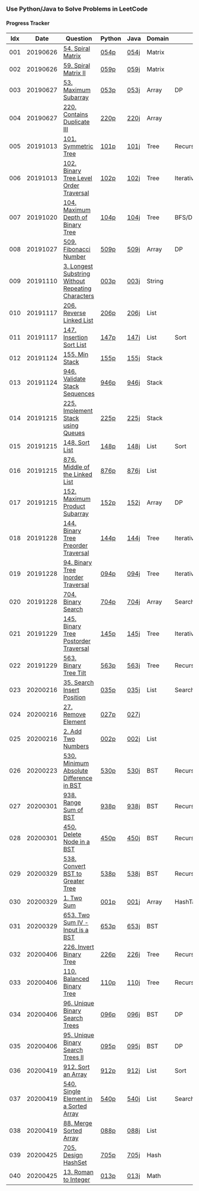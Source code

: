 ### Use Python/Java to Solve Problems in LeetCode

#### Progress Tracker

Idx | Date | Question | Python| Java | Domain | Tag | Difficulty | Remark
|---|---|---|---|---|---|---|---|---
001|20190626|[54. Spiral Matrix](https://leetcode.com/problems/spiral-matrix/)|[054p](https://github.com/shishishu/leetcode-python-java/blob/master/ipynb_files/054_Spiral_Matrix.ipynb)|[054j](https://github.com/shishishu/leetcode-python-java/blob/master/java_codes/054/Solution.java)|Matrix| |Medium
002|20190626|[59. Spiral Matrix II](https://leetcode.com/problems/spiral-matrix-ii/)|[059p](https://github.com/shishishu/leetcode-python-java/blob/master/ipynb_files/059_Spiral_Matrix_II.ipynb)|[059j](https://github.com/shishishu/leetcode-python-java/blob/master/java_codes/059/Solution.java)|Matrix| |Medium
003|20190627|[53. Maximum Subarray](https://leetcode.com/problems/maximum-subarray/)|[053p](https://github.com/shishishu/leetcode-python-java/blob/master/ipynb_files/053_Maximum_Subarray.ipynb)|[053j](https://github.com/shishishu/leetcode-python-java/blob/master/java_codes/053/Solution.java)|Array|DP|Easy|
004|20190627|[220. Contains Duplicate III](https://leetcode.com/problems/contains-duplicate-iii/)|[220p](https://github.com/shishishu/leetcode-python-java/blob/master/ipynb_files/220_Contains_Duplicate_III.ipynb)|[220j](https://github.com/shishishu/leetcode-python-java/blob/master/java_codes/220/Solution.java)|Array| |Medium|
005|20191013|[101. Symmetric Tree](https://leetcode.com/problems/symmetric-tree/)|[101p](https://github.com/shishishu/leetcode-python-java/blob/master/ipynb_files/101_Symmetric_Tree.ipynb)|[101j](https://github.com/shishishu/leetcode-python-java/blob/master/java_codes/101/Solution.java)|Tree|Recursive|Easy
006|20191013|[102. Binary Tree Level Order Traversal](https://leetcode.com/problems/binary-tree-level-order-traversal/)|[102p](https://github.com/shishishu/leetcode-python-java/blob/master/ipynb_files/102_Binary_Tree_Level_Order_Traversal.ipynb)|[102j](https://github.com/shishishu/leetcode-python-java/blob/master/java_codes/102/Solution.java)|Tree|Iterative|Medium
007|20191020|[104. Maximum Depth of Binary Tree](https://leetcode.com/problems/maximum-depth-of-binary-tree/)|[104p](https://github.com/shishishu/leetcode-python-java/blob/master/ipynb_files/104_Maximum_Depth_of_Binary_Tree.ipynb)|[104j](https://github.com/shishishu/leetcode-python-java/blob/master/java_codes/104/Solution.java)|Tree|BFS/DFS|Easy
008|20191027|[509. Fibonacci Number](https://leetcode.com/problems/fibonacci-number/)|[509p](https://github.com/shishishu/leetcode-python-java/blob/master/ipynb_files/509_Fibonacci_Number.ipynb)|[509j](https://github.com/shishishu/leetcode-python-java/blob/master/java_codes/509/Solution.java)|Array|DP|Easy
009|20191110|[3. Longest Substring Without Repeating Characters](https://leetcode.com/problems/longest-substring-without-repeating-characters/)|[003p](https://github.com/shishishu/leetcode-python-java/blob/master/ipynb_files/003_Longest_Substring_Without_Repeating_Characters.ipynb)|[003j](https://github.com/shishishu/leetcode-python-java/blob/master/java_codes/003/Solution.java)|String| |Medium
010|20191117|[206. Reverse Linked List](https://leetcode.com/problems/reverse-linked-list/)|[206p](https://github.com/shishishu/leetcode-python-java/blob/master/ipynb_files/206_Reverse_Linked_List.ipynb)|[206j](https://github.com/shishishu/leetcode-python-java/blob/master/java_codes/206/Solution.java)|List| |Easy
011|20191117|[147. Insertion Sort List](https://leetcode.com/problems/insertion-sort-list/)|[147p](https://github.com/shishishu/leetcode-python-java/blob/master/ipynb_files/147_Insertion_Sort_List.ipynb)|[147j](https://github.com/shishishu/leetcode-python-java/blob/master/java_codes/147/Solution.java)|List|Sort|Medium
012|20191124|[155. Min Stack](https://leetcode.com/problems/min-stack/)|[155p](https://github.com/shishishu/leetcode-python-java/blob/master/ipynb_files/155_Min_Stack.ipynb)|[155j](https://github.com/shishishu/leetcode-python-java/blob/master/java_codes/155/Solution.java)|Stack| |Easy
013|20191124|[946. Validate Stack Sequences](https://leetcode.com/problems/validate-stack-sequences/)|[946p](https://github.com/shishishu/leetcode-python-java/blob/master/ipynb_files/946_Validate_Stack_Sequences.ipynb)|[946j](https://github.com/shishishu/leetcode-python-java/blob/master/java_codes/946/Solution.java)|Stack| |Medium
014|20191215|[225. Implement Stack using Queues](https://leetcode.com/problems/implement-stack-using-queues/)|[225p](https://github.com/shishishu/leetcode-python-java/blob/master/ipynb_files/225_Implement_Stack_using_Queues.ipynb)|[225j](https://github.com/shishishu/leetcode-python-java/blob/master/java_codes/225/MyStack.java)|Stack| |Easy
015|20191215|[148. Sort List](https://leetcode.com/problems/sort-list/)|[148p](https://github.com/shishishu/leetcode-python-java/blob/master/ipynb_files/148_Sort_List.ipynb)|[148j](https://github.com/shishishu/leetcode-python-java/blob/master/java_codes/148/Solution.java)|List|Sort|Medium
016|20191215|[876. Middle of the Linked List](https://leetcode.com/problems/middle-of-the-linked-list/)|[876p](https://github.com/shishishu/leetcode-python-java/blob/master/ipynb_files/876_Middle_of_the_Linked_List.ipynb)|[876j](https://github.com/shishishu/leetcode-python-java/blob/master/java_codes/876/Solution.java)|List| |Easy
017|20191215|[152. Maximum Product Subarray](https://leetcode.com/problems/maximum-product-subarray/)|[152p](https://github.com/shishishu/leetcode-python-java/blob/master/ipynb_files/152_Maximum_Product_Subarray.ipynb)|[152j](https://github.com/shishishu/leetcode-python-java/blob/master/java_codes/152/Solution.java)|Array|DP|Medium
018|20191228|[144. Binary Tree Preorder Traversal](https://leetcode.com/problems/binary-tree-preorder-traversal/)|[144p](https://github.com/shishishu/leetcode-python-java/blob/master/ipynb_files/144_Binary_Tree_Preorder_Traversal.ipynb)|[144j](https://github.com/shishishu/leetcode-python-java/blob/master/java_codes/144/Solution.java)|Tree|Iterative|Medium
019|20191228|[94. Binary Tree Inorder Traversal](https://leetcode.com/problems/binary-tree-inorder-traversal/)|[094p](https://github.com/shishishu/leetcode-python-java/blob/master/ipynb_files/094_Binary_Tree_Inorder_Traversal.ipynb)|[094j](https://github.com/shishishu/leetcode-python-java/blob/master/java_codes/094/Solution.java)|Tree|Iterative|Medium
020|20191228|[704. Binary Search](https://leetcode.com/problems/binary-search/)|[704p](https://github.com/shishishu/leetcode-python-java/blob/master/ipynb_files/704_Binary_Search.ipynb)|[704j](https://github.com/shishishu/leetcode-python-java/blob/master/java_codes/704/Solution.java)|Array|Search|Easy
021|20191229|[145. Binary Tree Postorder Traversal](https://leetcode.com/problems/binary-tree-postorder-traversal/)|[145p](https://github.com/shishishu/leetcode-python-java/blob/master/ipynb_files/145_Binary_Tree_Postorder_Traversal.ipynb)|[145j](https://github.com/shishishu/leetcode-python-java/blob/master/java_codes/145/Solution.java)|Tree|Iterative|Hard
022|20191229|[563. Binary Tree Tilt](https://leetcode.com/problems/binary-tree-tilt/)|[563p](https://github.com/shishishu/leetcode-python-java/blob/master/ipynb_files/563_Binary_Tree_Tilt.ipynb)|[563j](https://github.com/shishishu/leetcode-python-java/blob/master/java_codes/563/Solution.java)|Tree|Recursive|Easy
023|20200216|[35. Search Insert Position](https://leetcode.com/problems/search-insert-position/)|[035p](https://github.com/shishishu/leetcode-python-java/blob/master/ipynb_files/035_Search_Insert_Position.ipynb)|[035j](https://github.com/shishishu/leetcode-python-java/blob/master/java_codes/035/Solution.java)|List|Search|Easy
024|20200216|[27. Remove Element](https://leetcode.com/problems/remove-element/)|[027p](https://github.com/shishishu/leetcode-python-java/blob/master/ipynb_files/027_Remove_Element.ipynb)|[027j](https://github.com/shishishu/leetcode-python-java/blob/master/java_codes/027/Solution.java)|||Easy
025|20200216|[2. Add Two Numbers](https://leetcode.com/problems/add-two-numbers/)|[002p](https://github.com/shishishu/leetcode-python-java/blob/master/ipynb_files/002_Add_Two_Numbers.ipynb)|[002j](https://github.com/shishishu/leetcode-python-java/blob/master/java_codes/002/Solution.java)|List||Medium
026|20200223|[530. Minimum Absolute Difference in BST](https://leetcode.com/problems/minimum-absolute-difference-in-bst/)|[530p](https://github.com/shishishu/leetcode-python-java/blob/master/ipynb_files/530_Minimum_Absolute_Difference_in_BST.ipynb)|[530j](https://github.com/shishishu/leetcode-python-java/blob/master/java_codes/530/Solution.java)|BST|Recursive|Easy
027|20200301|[938. Range Sum of BST](https://leetcode.com/problems/range-sum-of-bst/)|[938p](https://github.com/shishishu/leetcode-python-java/blob/master/ipynb_files/938_Range_Sum_of_BST.ipynb)|[938j](https://github.com/shishishu/leetcode-python-java/blob/master/java_codes/938/Solution.java)|BST|Recursive/Iterative|Easy
028|20200301|[450. Delete Node in a BST](https://leetcode.com/problems/delete-node-in-a-bst/)|[450p](https://github.com/shishishu/leetcode-python-java/blob/master/ipynb_files/450_Delete_Node_in_a_BST.ipynb)|[450j](https://github.com/shishishu/leetcode-python-java/blob/master/java_codes/450/Solution.java)|BST|Recursive|Medium
029|20200329|[538. Convert BST to Greater Tree](https://leetcode.com/problems/convert-bst-to-greater-tree/)|[538p](https://github.com/shishishu/leetcode-python-java/blob/master/ipynb_files/538_Convert_BST_to_Greater_Tree.ipynb)|[538j](https://github.com/shishishu/leetcode-python-java/blob/master/java_codes/538/Solution.java)|BST|Recursive/Iterative|Easy
030|20200329|[1. Two Sum](https://leetcode.com/problems/two-sum/)|[001p](https://github.com/shishishu/leetcode-python-java/blob/master/ipynb_files/001_Two_Sum.ipynb)|[001j](https://github.com/shishishu/leetcode-python-java/blob/master/java_codes/001/Solution.java)|Array|HashTable|Easy
031|20200329|[653. Two Sum IV - Input is a BST](https://leetcode.com/problems/two-sum-iv-input-is-a-bst/)|[653p](https://github.com/shishishu/leetcode-python-java/blob/master/ipynb_files/653_Two_Sum_IV_-_Input_is_a_BST.ipynb)|[653j](https://github.com/shishishu/leetcode-python-java/blob/master/java_codes/653/Solution.java)|BST| |Easy
032|20200406|[226. Invert Binary Tree](https://leetcode.com/problems/invert-binary-tree/)|[226p](https://github.com/shishishu/leetcode-python-java/blob/master/ipynb_files/226_Invert_Binary_Tree.ipynb)|[226j](https://github.com/shishishu/leetcode-python-java/blob/master/java_codes/226/Solution.java)|Tree|Recursive/Iterative|Easy
033|20200406|[110. Balanced Binary Tree](https://leetcode.com/problems/balanced-binary-tree/)|[110p](https://github.com/shishishu/leetcode-python-java/blob/master/ipynb_files/110_Balanced_Binary_Tree.ipynb)|[110j](https://github.com/shishishu/leetcode-python-java/blob/master/java_codes/110/Solution.java)|Tree|Recursive|Easy
034|20200406|[96. Unique Binary Search Trees](https://leetcode.com/problems/unique-binary-search-trees/)|[096p](https://github.com/shishishu/leetcode-python-java/blob/master/ipynb_files/096_Unique_Binary_Search_Trees.ipynb)|[096j](https://github.com/shishishu/leetcode-python-java/blob/master/java_codes/096/Solution.java)|BST|DP|Medium
035|20200406|[95. Unique Binary Search Trees II](https://leetcode.com/problems/unique-binary-search-trees-ii/)|[095p](https://github.com/shishishu/leetcode-python-java/blob/master/ipynb_files/095_Unique_Binary_Search_Trees_II.ipynb)|[095j](https://github.com/shishishu/leetcode-python-java/blob/master/java_codes/095/Solution.java)|BST|DP|Medium
036|20200419|[912. Sort an Array](https://leetcode.com/problems/sort-an-array/)|[912p](https://github.com/shishishu/leetcode-python-java/blob/master/ipynb_files/912_Sort_an_Array.ipynb)|[912j](https://github.com/shishishu/leetcode-python-java/blob/master/java_codes/912/Solution.java)|List|Sort|Medium
037|20200419|[540. Single Element in a Sorted Array](https://leetcode.com/problems/single-element-in-a-sorted-array/)|[540p](https://github.com/shishishu/leetcode-python-java/blob/master/ipynb_files/540_Single_Element_in_a_Sorted_Array.ipynb)|[540j](https://github.com/shishishu/leetcode-python-java/blob/master/java_codes/540/Solution.java)|List|Search|Medium
038|20200419|[88. Merge Sorted Array](https://leetcode.com/problems/merge-sorted-array/)|[088p](https://github.com/shishishu/leetcode-python-java/blob/master/ipynb_files/088_Merge_Sorted_Array.ipynb)|[088j](https://github.com/shishishu/leetcode-python-java/blob/master/java_codes/088/Solution.java)|List| |Easy
039|20200425|[705. Design HashSet](https://leetcode.com/problems/design-hashset/)|[705p](https://github.com/shishishu/leetcode-python-java/blob/master/ipynb_files/705_Design_HashSet.ipynb)|[705j](https://github.com/shishishu/leetcode-python-java/blob/master/java_codes/705/Solution.java)|Hash| |Easy
040|20200425|[13. Roman to Integer](https://leetcode.com/problems/roman-to-integer/)|[013p](https://github.com/shishishu/leetcode-python-java/blob/master/ipynb_files/013_Roman_to_Integer.ipynb)|[013j](https://github.com/shishishu/leetcode-python-java/blob/master/java_codes/013/Solution.java)|Math| |Easy
